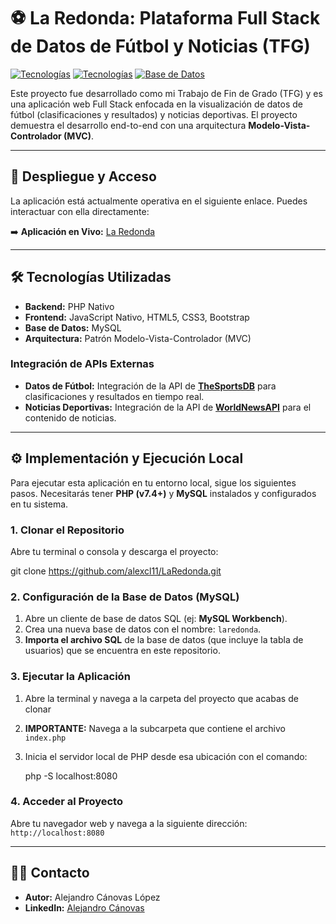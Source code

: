 # ⚽ La Redonda: Plataforma Full Stack de Datos de Fútbol y Noticias (TFG)

[![Tecnologías](https://img.shields.io/badge/PHP-7.4+-blue.svg)](https://www.php.net/)
[![Tecnologías](https://img.shields.io/badge/-javascript-blue?logo=javascript)]()
[![Base de Datos](https://img.shields.io/badge/Database-MySQL-orange.svg)]()

Este proyecto fue desarrollado como mi Trabajo de Fin de Grado (TFG) y es una aplicación web Full Stack enfocada en la visualización de datos de fútbol (clasificaciones y resultados) y noticias deportivas. El proyecto demuestra el desarrollo end-to-end con una arquitectura **Modelo-Vista-Controlador (MVC)**.

---

## 🚀 Despliegue y Acceso

La aplicación está actualmente operativa en el siguiente enlace. Puedes interactuar con ella directamente:

➡️ **Aplicación en Vivo:** [La Redonda](http://laredonda.gt.tc)

---

## 🛠 Tecnologías Utilizadas

* **Backend:** PHP Nativo
* **Frontend:** JavaScript Nativo, HTML5, CSS3, Bootstrap
* **Base de Datos:** MySQL
* **Arquitectura:** Patrón Modelo-Vista-Controlador (MVC)

### **Integración de APIs Externas**

* **Datos de Fútbol:** Integración de la API de [**TheSportsDB**](https://www.thesportsdb.com/) para clasificaciones y resultados en tiempo real.
* **Noticias Deportivas:** Integración de la API de [**WorldNewsAPI**](https://worldnewsapi.com/) para el contenido de noticias.

---

## ⚙️ Implementación y Ejecución Local

Para ejecutar esta aplicación en tu entorno local, sigue los siguientes pasos. Necesitarás tener **PHP (v7.4+)** y **MySQL** instalados y configurados en tu sistema.

### 1. Clonar el Repositorio

Abre tu terminal o consola y descarga el proyecto:

git clone https://github.com/alexcl11/LaRedonda.git

### 2. Configuración de la Base de Datos (MySQL)

1.  Abre un cliente de base de datos SQL (ej: **MySQL Workbench**).
2.  Crea una nueva base de datos con el nombre: `laredonda`.
3.  **Importa el archivo SQL** de la base de datos (que incluye la tabla de usuarios) que se encuentra en este repositorio.

### 3. Ejecutar la Aplicación

1.  Abre la terminal y navega a la carpeta del proyecto que acabas de clonar

2.  **IMPORTANTE:** Navega a la subcarpeta que contiene el archivo `index.php` 
 
3.  Inicia el servidor local de PHP desde esa ubicación con el comando:
    
    php -S localhost:8080
    

### 4. Acceder al Proyecto

Abre tu navegador web y navega a la siguiente dirección: `http://localhost:8080`

---

## 🙋‍♂️ Contacto

* **Autor:** Alejandro Cánovas López
* **LinkedIn:** [Alejandro Cánovas](https://www.linkedin.com/in/alejandro-c%C3%A1novas-l%C3%B3pez-026b62390/?classId=32fbfba5-a727-45b9-87e1-27d4c88de104&assignmentId=63ade66b-0aec-4aa4-a52b-9665f666555c&submissionId=cb6568ee-44ad-a5d3-765b-6dffb5a727f4)